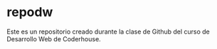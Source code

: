 # repodw

Este es un repositorio creado durante la clase de Github del curso de Desarrollo Web de Coderhouse.
